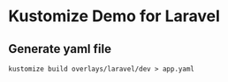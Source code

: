 # Kustomize Demo for Laravel

## Generate yaml file
```shell
kustomize build overlays/laravel/dev > app.yaml
```